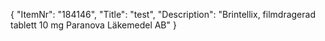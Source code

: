 {
  "ItemNr": "184146",
  "Title": "test",
  "Description": "Brintellix, filmdragerad tablett 10 mg Paranova Läkemedel AB"
}